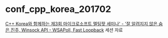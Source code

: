 # conf_cpp_korea_201702
[C++ Korea와 함께하는 제3회 마이크로소프트 멜팅팟 세미나' - '잘 알려지지 않은 숨은 진주, Winsock API - WSAPoll, Fast Loopback](http://onoffmix.com/event/90075) 세션 자료  
  


